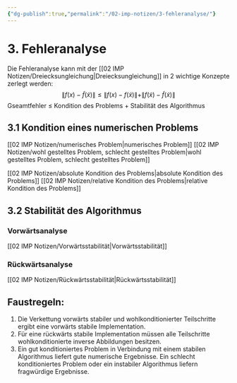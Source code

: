 ```yaml
---
{"dg-publish":true,"permalink":"/02-imp-notizen/3-fehleranalyse/"}
---
```


# 3. Fehleranalyse
Die Fehleranalyse kann mit der [[02 IMP Notizen/Dreiecksungleichung\|Dreiecksungleichung]] in 2 wichtige Konzepte zerlegt werden: $$\|f(x)-\tilde{f}(\tilde{x})\|\leq\|f(x)-f(\tilde{x})\|+\|f(\tilde{x})-\tilde{f}(\tilde{x})\|$$
Gseamtfehler $\leq$ Kondition des Problems + Stabilität des Algorithmus
## 3.1 Kondition eines numerischen Problems
[[02 IMP Notizen/numerisches Problem\|numerisches Problem]]
[[02 IMP Notizen/wohl gestelltes Problem, schlecht gestelltes Problem\|wohl gestelltes Problem, schlecht gestelltes Problem]]

[[02 IMP Notizen/absolute Kondition des Problems\|absolute Kondition des Problems]]
[[02 IMP Notizen/relative Kondition des Problems\|relative Kondition des Problems]]

## 3.2 Stabilität des Algorithmus 
### Vorwärtsanalyse
[[02 IMP Notizen/Vorwärtsstabilität\|Vorwärtsstabilität]]
### Rückwärtsanalyse
[[02 IMP Notizen/Rückwärtsstabilität\|Rückwärtsstabilität]]

## Faustregeln:
1. Die Verkettung vorwärts stabiler und wohlkonditionierter Teilschritte ergibt eine vorwärts stabile Implementation.
2. Für eine rückwärts stabile Implementation müssen alle Teilschritte wohlkonditionierte inverse Abbildungen besitzen.
3. Ein gut konditioniertes Problem in Verbindung mit einem stabilen Algorithmus liefert gute numerische Ergebnisse. Ein schlecht konditioniertes Problem oder ein instabiler Algorithmus liefern fragwürdige Ergebnisse.

